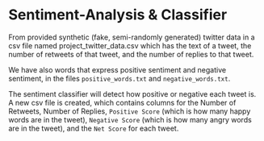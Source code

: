 # Sentiment-Analysis & Classifier

From provided synthetic (fake, semi-randomly generated) twitter data in a csv file named project_twitter_data.csv which has the text of a tweet, the number of retweets of that tweet, and the number of replies to that tweet. 

We have also words that express positive sentiment and negative sentiment, in the files `positive_words.txt` and `negative_words.txt`.

The sentiment classifier will detect how positive or negative each tweet is. A new csv file is created, which contains columns for the Number of Retweets, Number of Replies, `Positive Score` (which is how many happy words are in the tweet), 
`Negative Score` (which is how many angry words are in the tweet), and the 
`Net Score` for each tweet. 
